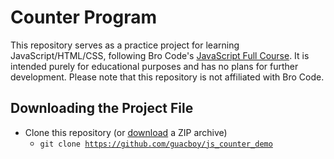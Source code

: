 <h1>
  Counter Program
</h1>
This repository serves as a practice project for learning JavaScript/HTML/CSS, following Bro Code's <a href="https://www.youtube.com/watch?v=lfmg-EJ8gm4">JavaScript Full Course</a>. It is intended purely for educational purposes and has no plans for further development. Please note that this repository is not affiliated with Bro Code.
<h2>
  Downloading the Project File
</h2>

- Clone this repository (or <a href="https://github.com/guacboy/js_counter_demo/archive/refs/heads/main.zip">download</a> a ZIP archive)
  - <code>git clone https://github.com/guacboy/js_counter_demo</code>
